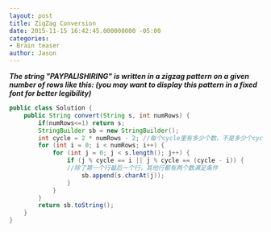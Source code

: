 ```yaml
---
layout: post
title: ZigZag Conversion
date: 2015-11-15 16:42:45.000000000 -05:00
categories:
- Brain teaser
author: Jason
---
```

<p><strong><em>The string "PAYPALISHIRING" is written in a zigzag pattern on a given number of rows like this: (you may want to display this pattern in a fixed font for better legibility)</em></strong></p>


``` java
public class Solution {
    public String convert(String s, int numRows) {
        if(numRows<=1) return s;
        StringBuilder sb = new StringBuilder();
        int cycle = 2 * numRows - 2; //每个cycle里有多少个数，不是多少个cycle
        for (int i = 0; i < numRows; i++) {
            for (int j = 0; j < s.length(); j++) {
                if (j % cycle == i || j % cycle == (cycle - i)) {
                //除了第一个行最后一个行，其他行都有两个数满足条件
                    sb.append(s.charAt(j));
                }
            }
        }
        return sb.toString();
    }
}
```

